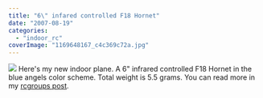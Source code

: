 ```yaml
---
title: "6\" infared controlled F18 Hornet"
date: "2007-08-19"
categories: 
  - "indoor_rc"
coverImage: "1169648167_c4c369c72a.jpg"
---
```


![](http://farm2.static.flickr.com/1261/1169648167_c4c369c72a.jpg?v=0) Here's my new indoor plane. A 6" infrared controlled F18 Hornet in the blue angels color scheme. Total weight is 5.5 grams. You can read more in my [rcgroups post](http://www.rcgroups.com/forums/showthread.php?t=730093).
